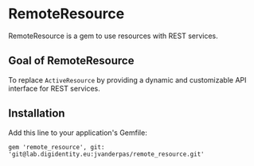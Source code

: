 # RemoteResource

RemoteResource is a gem to use resources with REST services.

## Goal of RemoteResource

To replace `ActiveResource` by providing a dynamic and customizable API interface for REST services.

## Installation

Add this line to your application's Gemfile:

    gem 'remote_resource', git: 'git@lab.digidentity.eu:jvanderpas/remote_resource.git'

